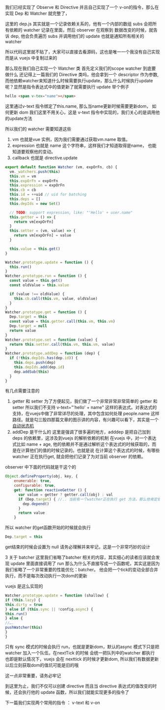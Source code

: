 我们已经实现了 Observe 和 Directive 并且自己实现了一个 v-on的指令，那么在实现 Dep 和 Watcher 就完整了，

这里的 dep.js 其实就是一个记录依赖关系的，他有一个内部的数组 subs 会把所有依赖的 watcher 记录在里面，然后 observer 在观察到
数据改变的时候，就告诉 dep, 他会负责遍历 subs 并调用他们的 update 也就是通知所有相关的 watcher 

所以代码这里就不贴了，大家可以直接去看源码，这也是唯一一个我没有自己实现而是从 vuejs 中复制过来的

那么现在我们自己实现一个 Watcher 类
首先定义我们的scope watcher 到底要做什么
还记得上一篇我们的 Directive 类吗，他会拿到一个 descriptor 作为参数, 而他依赖watcher来知道什么时候需要执行update，那么什么时候执行update
呢？显然是指令表达式中的值更新了就需要执行 update
举个例子

```html
hello <span v-tex="name"></span>
```
这里通过v-text 指令绑定了this.name, 那么当name更新时候需要更新dom， 如何更新 dom 我们这里不用关心，这是 v-text 指令中实现的，我们关心的是调用他的update方法

所以我们的 watcher 需要知道这些
1. vm 也就是vue 实例，因为我们需要通过获取vm.name 取值。
2. expression 也就是 name 这个字符串，这样我们才知道取得是name， 也能知道要观察他的变动。
3. callback 也就是 directive.update
```javascript
export default function Watcher (vm, expOrFn, cb) {
  vm._watchers.push(this)
  this.vm = vm
  this.expOrFn = expOrFn
  this.expression = expOrFn
  this.cb = cb
  this.id = ++uid // uid for batching
  this.deps = []
  this.depIds = new Set()

  // TODO: support expression, like: "'Hello' + user.name"
  this.getter = () => {
    return vm[expOrFn]
  }
  this.setter = (vm, value) => {
    return vm[expOrFn] = value
  }

  this.value = this.get()
}

Watcher.prototype.update = function () {
  this.run()
}
Watcher.prototype.run = function () {
  const value = this.get()
  const oldValue = this.value

  if (value !== oldValue) {
    this.cb.call(this.vm, value, oldValue)
  }
}
Watcher.prototype.get = function () {
  Dep.target = this
  const value = this.getter.call(this.vm, this.vm)
  Dep.target = null
  return value
}
Watcher.prototype.set = function (value) {
  return this.setter.call(this.vm, this.vm, value)
}
Watcher.prototype.addDep = function (dep) {
  if (!this.depIds.has(dep.id)) {
    this.deps.push(dep)
    this.depIds.add(dep.id)
    dep.addSub(this)
  }
}
```
有几点需要注意的
1. getter 和 setter 
为了方便起见，我们做了一个非常非常非常简单的 getter 和setter 所以我们不支持 v-text="'hello' + name" 这样的表达式。对表达式的支持，在vuejs中做了非常详尽的处理，其中包含如何处理 people.name 这样路径。就是勾三股四那篇文章的图示讲的内容，有兴趣可以看下，其实是一个[自动状态机](https://jiongks.name/blog/vue-code-review/)
2. addDep 是干什么的
这里是强调了很多遍的地方，adddep 是把自己加到deps 的依赖里，这涉及到vuejs 的解析依赖的机制
在vuejs 中，对一个表达式比如 name + age, 他的依赖并不是通过解析这个表达式的时候获取的，而是在计算他们的值的时候记录的。也就是说 在计算这个表达式的时候，有哪些watcher 正在执行get, 就会把他们记录了为对当前 observer 的依赖。

observer 中下面的代码就是干这个的
```javascript
Object.defineProperty(obj, key, {
    enumerable: true,
    configurable: true,
    get: function reactiveGetter () {
      var value = getter ? getter.call(obj) : val
      if (Dep.target) { //.. 当前有一个watcher正在执行 get 方法，那么他肯定依赖这个observe
        dep.depend()
      }
      return value
    }
```
所以 watcher 的get函数开始的时候就会执行
```javascript
Dep.target = this
```
get结束的时候会设置为 null
请务必理解并来牢记，这是一个非常巧妙的设计

3 关于 batcher
这里我们省略了batcher 相关的内容，其实细心的读者应该就会发现 update 里面直接调用了 run 那么为什么不直接写成一个函数呢，其实这是因为我们省略了一个非常重要的性能优化：batcher。 他会把一个tick的变动全部合并执行，而不是每次改动执行一次dom的更新

vuejs 是这么实现的
```javascript
Watcher.prototype.update = function (shallow) {
if (this.lazy) {
this.dirty = true
} else if (this.sync || !config.async) {
this.run()
} else {
//….
pushWatcher(this)
}
}
```
只有 sync 模式的时候会执行 run，也就是更新dom，默认的async 模式下只是把 watcher 加入一个队伍，在nextTick 的时候 会统一把队列中的watcher 都执行
也即是默认情况下，vuejs 会在 nexttick 的时候才更新dom, 所以我们有数据更新以后立刻获取dom的值坑可能是旧的哦

这一点非常重要，请务必牢记

到这里为止，我们不仅可以创建 directive 而且当 directive 表达式的值改变的时候，还会执行他的 update 函数，所以我们就能实现更多的指令了

下一篇我们实现两个常用的指令 ： v-text 和  v-on
